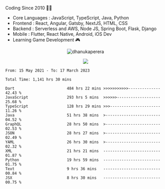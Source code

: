 

<!--
**dhanukaperera/dhanukaperera** is a ✨ _special_ ✨ repository because its `README.md` (this file) appears on your GitHub profile.

### Hi there 👋

Here are some ideas to get you started:

- 🔭 I’m currently working on ...
- 🌱 I’m currently learning ...
- 👯 I’m looking to collaborate on ...
- 🤔 I’m looking for help with ...
- 💬 Ask me about ...
- 📫 How to reach me: ...
- 😄 Pronouns: ...
- ⚡ Fun fact: ...




<p align="center">
<img alig src="https://github-profile-trophy.vercel.app/?username=dhanukaperera&margin-w=8&column=4&theme=darkhub&no-frame=true" alt="github trophies" />
</p>

<p align="center"><img src="https://github-readme-stats.vercel.app/api/top-langs/?username=dhanukaperera&layout=compact&hide=makefile&theme=prussian" alt="Most used languages" /></p>

<p align="center"><img src="https://github-readme-stats.vercel.app/api?username=dhanukaperera&show_icons=true&count_private=true&hide=issues,contribs&theme=prussian" alt="GitHub stats" /></p>

-->



Coding Since 2010 👨‍💻

* Core Languages : JavaScript, TypeScript, Java, Python
* Frontend : React, Angular, Gatsby, NextJS, HTML, CSS
* Backend : Serverless and AWS, Node JS, Spring Boot, Flask, Django 
* Mobile : Flutter, React Native, Android, iOS Dev
* Learning Game Development 🎮 


<p align="center"><img src="https://github-readme-streak-stats.herokuapp.com/?user=dhanukaperera&theme=prussian" alt="dhanukaperera" /></p>


<p align="center" ><a href="https://github.com/dhanukaperera/github-readme-stats"><img align="center" src="https://github-readme-stats.vercel.app/api/top-langs/?username=dhanukaperera&layout=compact&theme=prussian&hide_border=false&langs_count=10" /></a>
</p>


<!--START_SECTION:waka-->

```text
From: 15 May 2021 - To: 17 March 2023

Total Time: 1,141 hrs 30 mins

Dart                       484 hrs 22 mins >>>>>>>>>>>--------------   42.43 %
JavaScript                 293 hrs 5 mins  >>>>>>-------------------   25.68 %
TypeScript                 128 hrs 29 mins >>>----------------------   11.26 %
Java                       51 hrs 38 mins  >------------------------   04.52 %
GraphQL                    28 hrs 50 mins  >------------------------   02.53 %
JSON                       28 hrs 27 mins  >------------------------   02.49 %
YAML                       26 hrs 30 mins  >------------------------   02.32 %
XML                        21 hrs 21 mins  -------------------------   01.87 %
Python                     19 hrs 59 mins  -------------------------   01.75 %
Text                       9 hrs 36 mins   -------------------------   00.84 %
JSX                        8 hrs 30 mins   -------------------------   00.75 %
```

<!--END_SECTION:waka-->
